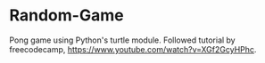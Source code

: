 # Random-Game
Pong game using Python's turtle module. Followed tutorial by freecodecamp, https://www.youtube.com/watch?v=XGf2GcyHPhc.
